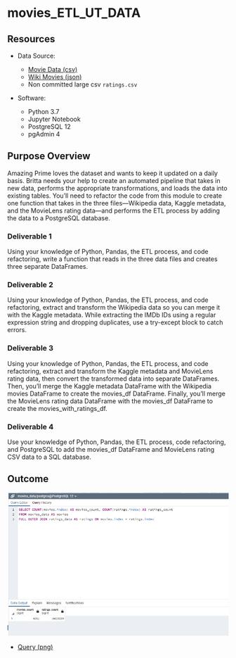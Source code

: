 # movies_ETL_UT_DATA

## Resources

- Data Source:
  - [Movie Data (csv)](./resources/movies_metadata.csv)
  - [Wiki Movies (json)](./resources/wikipedia_movies.json)
  - Non committed large csv `ratings.csv`

- Software:
  - Python 3.7
  - Jupyter Notebook
  - PostgreSQL 12
  - pgAdmin 4
  

## Purpose Overview

Amazing Prime loves the dataset and wants to keep it updated on a daily basis. Britta needs your help to create an automated pipeline that takes in new data, performs the appropriate transformations, and loads the data into existing tables. You’ll need to refactor the code from this module to create one function that takes in the three files—Wikipedia data, Kaggle metadata, and the MovieLens rating data—and performs the ETL process by adding the data to a PostgreSQL database.

### Deliverable 1

Using your knowledge of Python, Pandas, the ETL process, and code refactoring, write a function that reads in the three data files and creates three separate DataFrames.

### Deliverable 2

Using your knowledge of Python, Pandas, the ETL process, and code refactoring, extract and transform the Wikipedia data so you can merge it with the Kaggle metadata. While extracting the IMDb IDs using a regular expression string and dropping duplicates, use a try-except block to catch errors.

### Deliverable 3

Using your knowledge of Python, Pandas, the ETL process, and code refactoring, extract and transform the Kaggle metadata and MovieLens rating data, then convert the transformed data into separate DataFrames. Then, you’ll merge the Kaggle metadata DataFrame with the Wikipedia movies DataFrame to create the movies_df DataFrame. Finally, you’ll merge the MovieLens rating data DataFrame with the movies_df DataFrame to create the movies_with_ratings_df.

### Deliverable 4

Use your knowledge of Python, Pandas, the ETL process, code refactoring, and PostgreSQL to add the movies_df DataFrame and MovieLens rating CSV data to a SQL database.

## Outcome

![Query (png)](./resources/movies_query.png)

- [Query (png)](./resources/movies_query.png)
